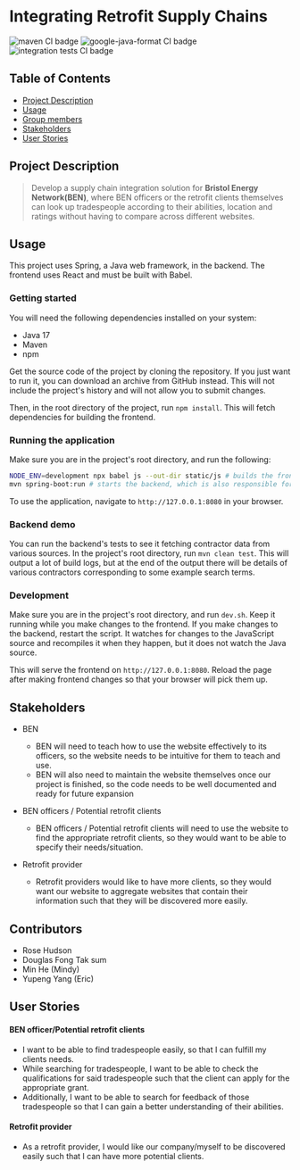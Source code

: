 # Integrating Retrofit Supply Chains

![maven CI badge](https://github.com/spe-uob/2022-RetrofitSupplyChains/actions/workflows/maven-tests.yml/badge.svg)
![google-java-format CI badge](https://github.com/spe-uob/2022-RetrofitSupplyChains/actions/workflows/java-formatting.yml/badge.svg)
![integration tests CI badge](https://github.com/spe-uob/2022-RetrofitSupplyChains/actions/workflows/integration.yml/badge.svg)

## Table of Contents
- [Project Description](#project-description)
- [Usage](#Usage)
- [Group members](#Contributors)
- [Stakeholders](#Stakeholders)
- [User Stories](#user-stories)


## Project Description
>Develop a supply chain integration solution for **Bristol Energy Network(BEN)**,
> where BEN officers or the retrofit clients themselves can look up tradespeople according to their abilities,
> location and ratings without having to compare across different websites.

## Usage
This project uses Spring, a Java web framework, in the backend. The frontend uses React and must be
built with Babel.

### Getting started
You will need the following dependencies installed on your system:
 - Java 17
 - Maven
 - npm

Get the source code of the project by cloning the repository. If you just want to run it, you can
download an archive from GitHub instead. This will not include the project's history and will not
allow you to submit changes.

Then, in the root directory of the project, run `npm install`. This will fetch dependencies for
building the frontend.

### Running the application
Make sure you are in the project's root directory, and run the following:
```sh
NODE_ENV=development npx babel js --out-dir static/js # builds the frontend into browser-compatible JS
mvn spring-boot:run # starts the backend, which is also responsible for serving the frontend over HTTP
```

To use the application, navigate to `http://127.0.0.1:8080` in your browser.

### Backend demo
You can run the backend's tests to see it fetching contractor data from various sources. In the
project's root directory, run `mvn clean test`. This will output a lot of build logs, but at the end
of the output there will be details of various contractors corresponding to some example search
terms.

### Development
Make sure you are in the project's root directory, and run `dev.sh`. Keep it running while you make
changes to the frontend. If you make changes to the backend, restart the script. It watches for
changes to the JavaScript source and recompiles it when they happen, but it does not watch the Java
source.

This will serve the frontend on `http://127.0.0.1:8080`. Reload the page after making frontend
changes so that your browser will pick them up.

## Stakeholders
- BEN

  - BEN will need to teach how to use the website effectively to its officers,
  so the website needs to be intuitive for them to teach and use.
  - BEN will also need to maintain the website themselves once our project is finished,
  so the code needs to be well documented and ready for future expansion
- BEN officers / Potential retrofit clients

  - BEN officers / Potential retrofit clients will need to use the website to find the appropriate retrofit clients, 
  so they would want to be able to specify their needs/situation.
- Retrofit provider

  - Retrofit providers would like to have more clients, so they would want our website to aggregate websites that
  contain their information such that they will be discovered more easily.

## Contributors
- Rose Hudson
- Douglas Fong Tak sum 
- Min He (Mindy)
- Yupeng Yang (Eric)

## User Stories

#### BEN officer/Potential retrofit clients
- I want to be able to find tradespeople easily, so that I can fulfill my clients needs.
- While searching for tradespeople, I want to be able to check the qualifications for said tradespeople such that the client can apply for the appropriate grant.
- Additionally, I want to be able to search for feedback of those tradespeople so that I can gain a better understanding of their abilities.

#### Retrofit provider
- As a retrofit provider, I would like our company/myself to be discovered easily such that I can have more potential clients.


